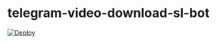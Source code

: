 # telegram-video-download-sl-bot
[![Deploy](https://www.herokucdn.com/deploy/button.svg)](https://heroku.com/deploy?template=https://github.com/Thisalx-x/telegram-video-download-sl-bot)
  
